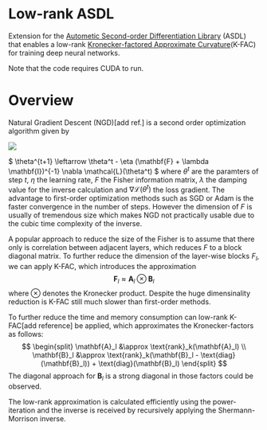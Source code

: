 # Low-rank ASDL

Extension for the [Autometic Second-order Differentiation Library](https://github.com/kazukiosawa/asdfghjkl/tree/0.1) (ASDL) that enables a low-rank [Kronecker-factored Approximate Curvature](https://arxiv.org/abs/1503.05671)(K-FAC) for training deep neural networks. 

Note that the code requires CUDA to run.

# Overview
Natural Gradient Descent (NGD)[add ref.] is a second order optimization algorithm given by

<img src="https://render.githubusercontent.com/render/math?math=\theta^{t+1}">

$
\theta^{t+1} \leftarrow \theta^t - \eta (\mathbf{F} + \lambda \mathbf{I})^{-1} \nabla \mathcal{L}(\theta^t)
$
where $\theta^t$ are the paramters of step $t$,  $\eta$ the learning rate,  $F$ the Fisher information matrix, $\lambda$ the damping value for the inverse calculation and $\nabla \mathcal{L}(\theta^t)$ the loss gradient.
The advantage to first-order optimization methods such as SGD or Adam is the faster convergence in the number of steps.
However the dimension of $F$ is usually of tremendous size which makes NGD not practically usable due to the cubic time complexity of the inverse.

A popular approach to reduce the size of the Fisher is to assume that there only is correlation between adjacent layers, which reduces $F$ to a block diagonal matrix. To further reduce the dimension of the layer-wise blocks $F_l$, we can apply K-FAC, which introduces the approximation
$$
\mathbf{F}_l \approx \mathbf{A}_l \otimes \mathbf{B}_l
$$
where $\otimes$ denotes the Kronecker product. 
Despite the huge dimensinality reduction is K-FAC still much slower than first-order methods.

To further reduce the time and memory consumption can low-rank K-FAC[add reference] be applied, which approximates the Kronecker-factors as follows:
$$
    \begin{split}
        \mathbf{A}_l &\approx \text{rank}_k(\mathbf{A}_l) \\
        \mathbf{B}_l &\approx \text{rank}_k(\mathbf{B}_l - \text{diag}(\mathbf{B}_l)) + \text{diag}(\mathbf{B}_l)
    \end{split}
$$
The diagonal approach for $\mathbf{B}_l$ is a strong diagonal in those factors could be observed.

The low-rank approximation is calculated efficiently using the power-iteration and the inverse is received by recursively applying the Shermann-Morrison inverse.

